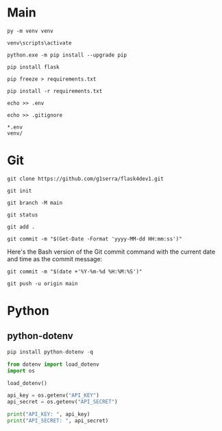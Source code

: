 # Main



```
py -m venv venv
```

```
venv\scripts\activate
```

```
python.exe -m pip install --upgrade pip
```

```
pip install flask
```

```
pip freeze > requirements.txt
```

```
pip install -r requirements.txt
```

```
echo >> .env
```

```
echo >> .gitignore
```

```
*.env
venv/
```

# Git
```
git clone https://github.com/g1serra/flask4dev1.git
```
```
git init
```

```
git branch -M main
```

```
git status
```

```
git add .
```

```
git commit -m "$(Get-Date -Format 'yyyy-MM-dd HH:mm:ss')"
```
Here's the Bash version of the Git commit command with the current date and time as the commit message:
```
git commit -m "$(date +'%Y-%m-%d %H:%M:%S')"
```
```
git push -u origin main
```
# Python
## python-dotenv
```python
pip install python-dotenv -q
```
```python
from dotenv import load_dotenv
import os

load_dotenv()

api_key = os.getenv("API_KEY")
api_secret = os.getenv("API_SECRET")

print("API_KEY: ", api_key)
print("API_SECRET: ", api_secret)
```
